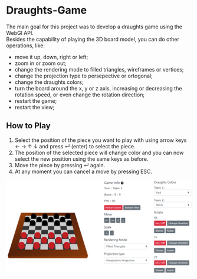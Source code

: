 # Draughts-Game

The main goal for this project was to develop a draughts game using the WebGl API.  
Besides the capability of playing the 3D board model, you can do other operations, like:

- move it up, down, right or left;
- zoom in or zoom out;
- change the rendering mode to filled triangles, wireframes or vertices;
- change the projection type to persepective or ortogonal; 
- change the draughts colors;
- turn the board around the x, y or z axis, increasing or decreasing the rotation speed, or even change the rotation direction;
- restart the game;
- restart the view;

## How to Play

1. Select the position of the piece you want to play with using arrow keys ← → ↑ ↓ and press ↵ (enter) to select the piece.  
2. The position of the selected piece will change color and you can now select the new position using the same keys as before.  
3. Move the piece by pressing ↵ again.  
4. At any moment you can cancel a move by pressing ESC.  

<img src="view.png">